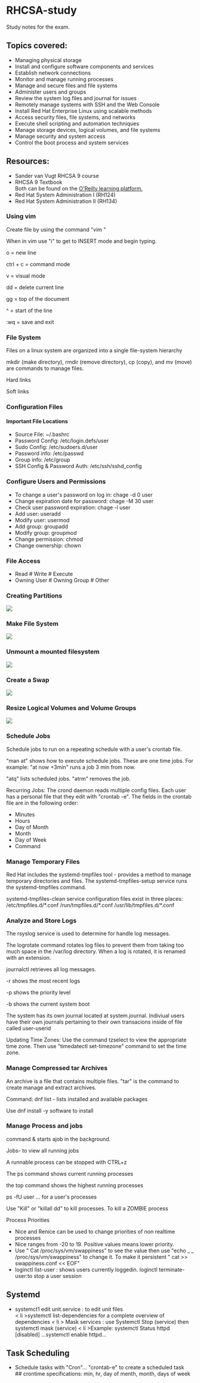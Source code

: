 # RHCSA-study
Study notes for the exam.

<h2>Topics covered:</h2>
<p>
  <ul>
    <li>Managing physical storage</li>
  <li>Install and configure software components and services</li>
  <li>Establish network connections</li>
  <li>Monitor and manage running processes</li>
  <li>Manage and secure files and file systems</li>
  <li>Administer users and groups</li>
  <li>Review the system log files and journal for issues</li>
  <li>Remotely manage systems with SSH and the Web Console</li>
    <li>Install Red Hat Enterprise Linux using scalable methods</li>
    <li>Access security files, file systems, and networks</li>
    <li>Execute shell scripting and automation techniques</li>
    <li>Manage storage devices, logical volumes, and file systems</li>
    <li>Manage security and system access</li>
    <li>Control the boot process and system services</li>
  </ul>
</p>
<h2>Resources: </h2>
<p>
  <ul>
    <li>Sander van Vugt RHCSA 9 course</li>
    <li>RHCSA 9 Textbook </li>
    Both can be found on the <a href= "https://learning.oreilly.com"> O'Reilly learning platform.</a>
    <li>Red Hat System Administration I (RH124)</li>
    <li>Red Hat System Administration II (RH134)</li>
  </ul></p>
<h3>Using vim</h3> 
<p>Create file by using the command "vim <file name> "</p>
<p>When in vim use "i" to get to INSERT mode and begin typing.</p>
 <p>o = new line</p>
    <p>ctrl + c = command mode</p>
  <p>v = visual mode</p>
  <p>dd = delete current line</p>
  <p>gg = top of the document</p>
  <p>^ = start of the line</p>
  <p>:wq = save and exit</p>
<h3>File System</h3>
<p>Files on a linux system are organized into a single file-system hierarchy</p>
<p>mkdir (make directory), rmdir (remove directory), cp (copy), and mv (move) are commands to manage files.</p>
<p>Hard links</p>
<p>Soft links</p>

<h3>Configuration Files</h3>
<h4>Important File Locations</h4>
<ul>
  <li>Source File: ~/.bashrc</li>
  <li>Password Config: /etc/login.defs/user</li>
  <li>Sudo Config: /etc/sudoers.d/user</li>
  <li>Password info: /etc/passwd</li>
  <li>Group info: /etc/group</li>
  <li>SSH Config & Password Auth: /etc/ssh/sshd_config</li>
  
</ul>

<h3>Configure Users and Permissions</h3>
<ul>
  <li>To change a user's password on log in: chage -d 0 user</li>
  <li>Change expiration date for password: chage -M 30 user</li>
  <li>Check user password expiration: chage -l user</li>
  <li>Add user: useradd</li>
  <li>Modify user: usermod</li>
  <li>Add group: groupadd</li>
  <li>Modify group: groupmod</li>
  <li>Change permission: chmod</li>
  <li>Change ownership: chown</li>
</ul>

<h3>File Access</h3>
<ul>
  <li>Read # Write # Execute</li>
  <li>Owning User # Owning Group # Other</li>
</ul>

<h3>Creating Partitions</h3>
<p><img src="Screenshot 2023-08-27 213830.png"></p>
<h3> Make File System</h3>
<p><img src= "mkfs.png"></p>
<h3> Unmount a mounted filesystem </h3>
<p><img src ="unmount.png"></p> 
<h3> Create a Swap</h3>
<p><img src ="swap.png"></p>

<h3> Resize Logical Volumes and Volume Groups</h3>
<p><img src="lvmgroups.png"</p>
  
<h3>Schedule Jobs </h3> 
<p>Schedule jobs to run  on a repeating schedule with a user's crontab file. </p>
<p> "man at" shows how to execute schedule jobs. These are one time jobs. For example: "at now +3min" runs a job 3 min from now.</p>
<p>"atq" lists scheduled jobs. "atrm" removes the job.</p>
<p>Recurring Jobs: The crond daemon reads multiple config files. Each user has a personal file that they edit with "crontab -e". The fields in the crontab file are in the following order:
<p><ul>
  <li>Minutes</li>
  <li>Hours</li>
  <li>Day of Month</li>
  <li>Month</li>
  <li>Day of Week</li>
  <li>Command</li>
</ul></p></p>

<h3>Manage Temporary Files</h3>
<p>Red Hat includes the systemd-tmpfiles tool - provides a method to manage temporary directories and files. The systemd-tmpfiles-setup service runs the systemd-tmpfiles command.</p>
<p>systemd-tmpfiles-clean service configuration files exist in three places:
/etc/tmpfiles.d/*.conf
/run/tmpfiles.d/*.conf
/usr/lib/tmpfiles.d/*.conf</p>
<h3>Analyze and Store Logs</h3>
<p>The rsyslog service is used to determine for handle log messages. </p>
<p>The logrotate command rotates log files to prevent them from taking too much space in the /var/log directory. When a log is rotated, it is renamed with an extension.</p>
<p>journalctl retrieves all log messages. </p>
<p>-r shows the most recent logs</p>
<p>-p shows the priority level</p>
<p>-b shows the current system boot</p>
<p>The system has its own journal located at system.journal. Indiviual users have their own journals pertaining to their own transacions inside of file called user-userid </p>
<p>Updating Time Zones: Use the command tzselect to view the appropriate time zone. Then use "timedatectl set-timezone" command to set the time zone.</p>

<h3>Manage Compressed tar Archives</h3>
<p>An archive is a file that contains multiple files. "tar" is the command to create manage and extract archives. </p>
<p>Command: dnf list - lists installed and available packages</p>
<p> Use dnf install -y software to install </p>

<h3> Manage Process and jobs</h3>
<p>command & starts ajob in the background.</p> 
<p>Jobs- to view all running jobs </p>
<p> A runnable process can be stopped with CTRL+z </p>
<p> The ps command shows current running processes </p>
<p> the top command shows the highest running processes </p>
<p> ps -fU user ... for a user's processes </p>
<p> Use "Kill" or "killall dd" to kill processes. To kill a ZOMBIE process </p>
<p> Process Priorities 
<p>
  <ul> 
  <li> Nice and Renice can be used to change priorities of non realtime processes </li>
  <li> Nice ranges from -20 to 19. Positive values means lower priority.</li>
  <li> Use " Cat /proc/sys/vm/swappiness" to see the value then use "echo _ _ /proc/sys/vm/swappiness" to change it. To make it persistent " cat >> swappiness.conf << EOF" </li>
  <li> loginctl list-user : shows users currently loggedin.  loginctl terminate-user:to stop a user session </li> 
  
  </ul> 
</p>
</p>
<h2>Systemd</h2>
<p>
<ul>
  <li> systemct1 edit unit.service : to edit unit files </li>
  < li >systemctl list-dependencies for a complete overview of dependencies</li>
  < li > Mask services : use Systemctl Stop (service) then systemctl mask (service) </li>
  < li >Example: systemctl Status httpd [disabled] ...systemctl enable httpd...</li>
</ul>
</p>

<h2> Task Scheduling </h2>
<p>
<ul>
  <li> Schedule tasks with "Cron"... "crontab-e" to create a scheduled task </li>
  ## crontime specifications: min, hr, day of menth, month, days of week
</ul>
</p>


